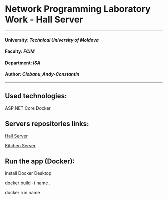 # Network Programming Laboratory Work - Hall Server
----
#### University: _Technical University of Moldova_
#### Faculty: _FCIM_
#### Department: _ISA_
#### Author: _Ciobanu_Andy-Constantin_
----
## Used technologies:
  ASP.NET Core
  Docker

  
## Servers repositories links:

[Hall Server](https://github.com/andycb479/TMPS-Labs/tree/master/Lab_1)

[Kitchen Server](https://github.com/andycb479/TMPS-Labs/tree/master/Lab_2)


## Run the app (Docker):

install Docker Desktop

docker build -t name .

docker run name



